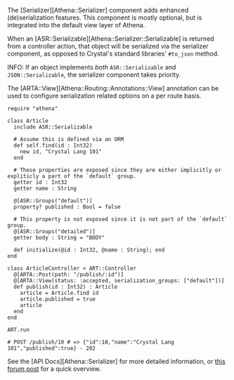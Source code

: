 The [Serializer][Athena::Serializer] component adds enhanced (de)serialization features.  This component is mostly optional, but is integrated into the default view layer of Athena.

When an [ASR::Serializable][Athena::Serializer::Serializable] is returned from a controller action, that object will be serialized via the serializer component, as opposed to Crystal's standard libraries' `#to_json` method.

INFO: If an object implements _both_ `ASR::Serializable` and `JSON::Serializable`, the serializer component takes priority.

The [ARTA::View][Athena::Routing::Annotations::View] annotation can be used to configure serialization related options on a per route basis.

```crystal
require "athena"

class Article
  include ASR::Serializable
  
  # Assume this is defined via an ORM
  def self.find(id : Int32)
    new id, "Crystal Lang 101"
  end
  
  # These properties are exposed since they are either implicitly or expliticly a part of the `default` group.
  getter id : Int32
  getter name : String
  
  @[ASR::Groups("default")]
  property? published : Bool = false
  
  # This property is not exposed since it is not part of the `default` group.
  @[ASR::Groups("detailed")]
  getter body : String = "BODY"
  
  def initialize(@id : Int32, @name : String); end
end

class ArticleController < ART::Controller
  @[ARTA::Post(path: "/publish/:id")]
  @[ARTA::View(status: :accepted, serialization_groups: ["default"])]
  def publish(id : Int32) : Article
    article = Article.find id
    article.published = true
    article
  end
end

ART.run

# POST /publish/10 # => {"id":10,"name":"Crystal Lang 101","published":true} - 202
```

See the [API Docs][Athena::Serializer] for more detailed information, or [this forum post](https://forum.crystal-lang.org/t/athena-0-11-0/2627) for a quick overview.
